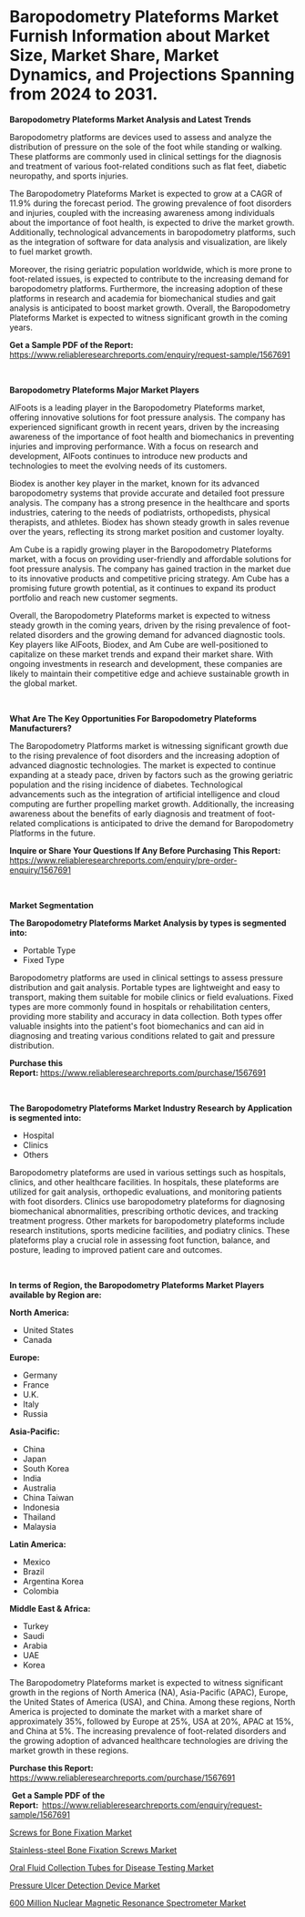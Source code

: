 <p><h1>Baropodometry Plateforms Market Furnish Information about Market Size, Market Share, Market Dynamics, and Projections Spanning from 2024 to 2031.</h1></p><p><strong>Baropodometry Plateforms Market Analysis and Latest Trends</strong></p>
<p><p>Baropodometry platforms are devices used to assess and analyze the distribution of pressure on the sole of the foot while standing or walking. These platforms are commonly used in clinical settings for the diagnosis and treatment of various foot-related conditions such as flat feet, diabetic neuropathy, and sports injuries.</p><p>The Baropodometry Plateforms Market is expected to grow at a CAGR of 11.9% during the forecast period. The growing prevalence of foot disorders and injuries, coupled with the increasing awareness among individuals about the importance of foot health, is expected to drive the market growth. Additionally, technological advancements in baropodometry platforms, such as the integration of software for data analysis and visualization, are likely to fuel market growth.</p><p>Moreover, the rising geriatric population worldwide, which is more prone to foot-related issues, is expected to contribute to the increasing demand for baropodometry platforms. Furthermore, the increasing adoption of these platforms in research and academia for biomechanical studies and gait analysis is anticipated to boost market growth. Overall, the Baropodometry Plateforms Market is expected to witness significant growth in the coming years.</p></p>
<p><strong>Get a Sample PDF of the Report:&nbsp;</strong> <a href="https://www.reliableresearchreports.com/enquiry/request-sample/1567691">https://www.reliableresearchreports.com/enquiry/request-sample/1567691</a></p>
<p>&nbsp;</p>
<p><strong>Baropodometry Plateforms Major Market Players</strong></p>
<p><p>AlFoots is a leading player in the Baropodometry Plateforms market, offering innovative solutions for foot pressure analysis. The company has experienced significant growth in recent years, driven by the increasing awareness of the importance of foot health and biomechanics in preventing injuries and improving performance. With a focus on research and development, AlFoots continues to introduce new products and technologies to meet the evolving needs of its customers.</p><p>Biodex is another key player in the market, known for its advanced baropodometry systems that provide accurate and detailed foot pressure analysis. The company has a strong presence in the healthcare and sports industries, catering to the needs of podiatrists, orthopedists, physical therapists, and athletes. Biodex has shown steady growth in sales revenue over the years, reflecting its strong market position and customer loyalty.</p><p>Am Cube is a rapidly growing player in the Baropodometry Plateforms market, with a focus on providing user-friendly and affordable solutions for foot pressure analysis. The company has gained traction in the market due to its innovative products and competitive pricing strategy. Am Cube has a promising future growth potential, as it continues to expand its product portfolio and reach new customer segments.</p><p>Overall, the Baropodometry Plateforms market is expected to witness steady growth in the coming years, driven by the rising prevalence of foot-related disorders and the growing demand for advanced diagnostic tools. Key players like AlFoots, Biodex, and Am Cube are well-positioned to capitalize on these market trends and expand their market share. With ongoing investments in research and development, these companies are likely to maintain their competitive edge and achieve sustainable growth in the global market.</p></p>
<p>&nbsp;</p>
<p><strong>What Are The Key Opportunities For Baropodometry Plateforms Manufacturers?</strong></p>
<p><p>The Baropodometry Platforms market is witnessing significant growth due to the rising prevalence of foot disorders and the increasing adoption of advanced diagnostic technologies. The market is expected to continue expanding at a steady pace, driven by factors such as the growing geriatric population and the rising incidence of diabetes. Technological advancements such as the integration of artificial intelligence and cloud computing are further propelling market growth. Additionally, the increasing awareness about the benefits of early diagnosis and treatment of foot-related complications is anticipated to drive the demand for Baropodometry Platforms in the future.</p></p>
<p><strong>Inquire or Share Your Questions If Any Before Purchasing This Report:</strong> <a href="https://www.reliableresearchreports.com/enquiry/pre-order-enquiry/1567691">https://www.reliableresearchreports.com/enquiry/pre-order-enquiry/1567691</a></p>
<p>&nbsp;</p>
<p><strong>Market Segmentation</strong></p>
<p><strong>The Baropodometry Plateforms Market Analysis by types is segmented into:</strong></p>
<p><ul><li>Portable Type</li><li>Fixed Type</li></ul></p>
<p><p>Baropodometry platforms are used in clinical settings to assess pressure distribution and gait analysis. Portable types are lightweight and easy to transport, making them suitable for mobile clinics or field evaluations. Fixed types are more commonly found in hospitals or rehabilitation centers, providing more stability and accuracy in data collection. Both types offer valuable insights into the patient's foot biomechanics and can aid in diagnosing and treating various conditions related to gait and pressure distribution.</p></p>
<p><strong>Purchase this Report:&nbsp;</strong><a href="https://www.reliableresearchreports.com/purchase/1567691">https://www.reliableresearchreports.com/purchase/1567691</a></p>
<p>&nbsp;</p>
<p><strong>The Baropodometry Plateforms Market Industry Research by Application is segmented into:</strong></p>
<p><ul><li>Hospital</li><li>Clinics</li><li>Others</li></ul></p>
<p><p>Baropodometry plateforms are used in various settings such as hospitals, clinics, and other healthcare facilities. In hospitals, these plateforms are utilized for gait analysis, orthopedic evaluations, and monitoring patients with foot disorders. Clinics use baropodometry plateforms for diagnosing biomechanical abnormalities, prescribing orthotic devices, and tracking treatment progress. Other markets for baropodometry plateforms include research institutions, sports medicine facilities, and podiatry clinics. These plateforms play a crucial role in assessing foot function, balance, and posture, leading to improved patient care and outcomes.</p></p>
<p>&nbsp;</p>
<p><strong>In terms of Region, the Baropodometry Plateforms Market Players available by Region are:</strong></p>
<p>
    <p> <strong> North America: </strong>
        <ul>
            <li>United States</li>
            <li>Canada</li>
        </ul>
        </p> 
    <p> <strong> Europe: </strong>
        <ul>
            <li>Germany</li>
            <li>France</li>
            <li>U.K.</li>
            <li>Italy</li>
            <li>Russia</li>
        </ul>
        </p> 
    <p> <strong> Asia-Pacific: </strong>
        <ul>
            <li>China</li>
            <li>Japan</li>
            <li>South Korea</li>
            <li>India</li>
            <li>Australia</li>
            <li>China Taiwan</li>
            <li>Indonesia</li>
            <li>Thailand</li>
            <li>Malaysia</li>
        </ul>
        </p> 
    <p> <strong> Latin America: </strong>
        <ul>
            <li>Mexico</li>
            <li>Brazil</li>
            <li>Argentina Korea</li>
            <li>Colombia</li>
        </ul>
        </p> 
    <p> <strong> Middle East & Africa: </strong>
        <ul>
            <li>Turkey</li>
            <li>Saudi</li>
            <li>Arabia</li>
            <li>UAE</li>
            <li>Korea</li>
        </ul>
    </p>
    </p>
<p><p>The Baropodometry Plateforms market is expected to witness significant growth in the regions of North America (NA), Asia-Pacific (APAC), Europe, the United States of America (USA), and China. Among these regions, North America is projected to dominate the market with a market share of approximately 35%, followed by Europe at 25%, USA at 20%, APAC at 15%, and China at 5%. The increasing prevalence of foot-related disorders and the growing adoption of advanced healthcare technologies are driving the market growth in these regions.</p></p>
<p><strong>Purchase this Report: </strong><a href="https://www.reliableresearchreports.com/purchase/1567691">https://www.reliableresearchreports.com/purchase/1567691</a></p>
<p>&nbsp;<strong>Get a Sample PDF of the Report:&nbsp;&nbsp;</strong><a href="https://www.reliableresearchreports.com/enquiry/request-sample/1567691">https://www.reliableresearchreports.com/enquiry/request-sample/1567691</a></p>
<p><strong></strong></p>
<p><p><a href="https://github.com/RoccoManning/Market-Research-Report-List-3/blob/main/screws-for-bone-fixation-market.md">Screws for Bone Fixation Market</a></p><p><a href="https://github.com/gulaimolin/Market-Research-Report-List-3/blob/main/stainless-steel-bone-fixation-screws-market.md">Stainless-steel Bone Fixation Screws Market</a></p><p><a href="https://github.com/edytherolanlouisejk1miz0wig/Market-Research-Report-List-1/blob/main/oral-fluid-collection-tubes-for-disease-testing-market.md">Oral Fluid Collection Tubes for Disease Testing Market</a></p><p><a href="https://issuu.com/reportprime-2/docs/pressure-ulcer-detection-device-market-size-2030.p">Pressure Ulcer Detection Device Market</a></p><p><a href="https://issuu.com/reportprime-2/docs/600-million-nuclear-magnetic-resonance-spectromete">600 Million Nuclear Magnetic Resonance Spectrometer Market</a></p></p>